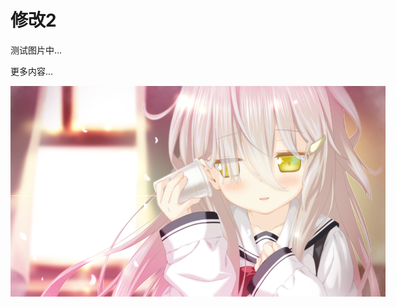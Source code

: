 # 修改2

测试图片中...

更多内容...

<img alt="内容图片" src="https://raw.githubusercontent.com/YDDLJW/YDDLJW.github.io/main/static/background_3.png" style="max-width:600px; max-height:600px; width:auto; height:auto;"/>